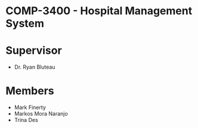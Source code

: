 # COMP-3400 - Hospital Management System
# Supervisor
- Dr. Ryan Bluteau
# Members
- Mark Finerty
- Markos Mora Naranjo
- Trina Des
